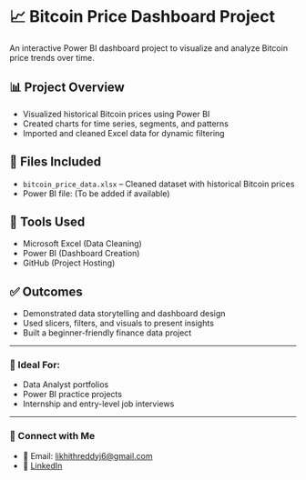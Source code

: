 # 📈 Bitcoin Price Dashboard Project

An interactive Power BI dashboard project to visualize and analyze Bitcoin price trends over time.

## 📊 Project Overview

- Visualized historical Bitcoin prices using Power BI
- Created charts for time series, segments, and patterns
- Imported and cleaned Excel data for dynamic filtering

## 📁 Files Included

- `bitcoin_price_data.xlsx` – Cleaned dataset with historical Bitcoin prices
- Power BI file: (To be added if available)

## 🚀 Tools Used

- Microsoft Excel (Data Cleaning)
- Power BI (Dashboard Creation)
- GitHub (Project Hosting)

## ✅ Outcomes

- Demonstrated data storytelling and dashboard design
- Used slicers, filters, and visuals to present insights
- Built a beginner-friendly finance data project

---

### 💼 Ideal For:
- Data Analyst portfolios
- Power BI practice projects
- Internship and entry-level job interviews

---

### 🔗 Connect with Me

- 📧 Email: likhithreddyj6@gmail.com  
- 🔗 [LinkedIn](https://www.linkedin.com/in/likhith-reddy-data-analyst)
